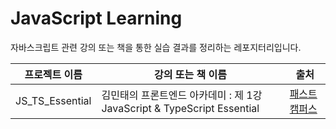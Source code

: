 # JavaScript Learning

자바스크립트 관련 강의 또는 책을 통한 실습 결과를 정리하는 레포지터리입니다.

| 프로젝트 이름   | 강의 또는 책 이름                                                       | 출처                                                      |
| --------------- | ----------------------------------------------------------------------- | --------------------------------------------------------- |
| JS_TS_Essential | 김민태의 프론트엔드 아카데미 : 제 1강 JavaScript & TypeScript Essential | [패스트캠퍼스](https://fastcampus.co.kr/dev_academy_kmt1) |
